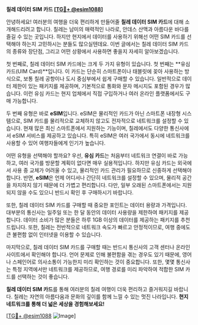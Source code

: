 **칠레 데이터 SIM 카드 [[TG💪+ @esim1088](https://t.me/s/esim1088)]**

안녕하세요! 여러분의 여행을 더욱 편리하게 만들어줄 **칠레 데이터 SIM 카드**에 대해 소개해드리려고 합니다. 칠레는 남미의 매력적인 나라로, 안데스 산맥과 아름다운 바다를 즐길 수 있는 곳입니다. 하지만 현지에서 데이터를 사용하기 위해선 어떤 SIM 카드를 선택해야 하는지 고민하시는 분들도 많으실텐데요. 이번 글에서는 칠레 데이터 SIM 카드의 종류와 장단점, 그리고 어떤 상황에서 사용하면 좋을지 자세히 알아보겠습니다.

첫 번째로, 칠레 데이터 SIM 카드에는 크게 두 가지 유형이 있습니다. 첫 번째는 **유심 카드(UIM Card)**입니다. 이 카드는 단순히 스마트폰이나 태블릿에 꽂아 사용하는 방식으로, 보통 칠레 공항이나 도시 중심부에서 쉽게 구매할 수 있습니다. 일반적으로 데이터 제한이 있는 패키지를 제공하며, 기본적으로 통화와 문자 메시지도 포함된 경우가 많습니다. 이런 유심 카드는 현지 업체에서 직접 구입하거나 여러 온라인 플랫폼에서도 구매 가능합니다.

두 번째 유형은 바로 **eSIM**입니다. eSIM은 물리적인 카드가 아닌 스마트폰 내장형 시스템으로, SIM 카드를 물리적으로 교체하지 않고도 전자적으로 네트워크를 설정할 수 있습니다. 현재 많은 최신 스마트폰에서 지원하는 기능이며, 칠레에서도 다양한 통신사에서 eSIM 서비스를 제공하고 있습니다. 특히 eSIM은 여러 국가에서 동시에 네트워크를 사용할 수 있어 여행자들에게 인기가 높습니다.

어떤 유형을 선택해야 할까요? 우선, **유심 카드**는 처음부터 네트워크 연결이 바로 가능하고, 여러 국가를 방문할 계획이 없다면 매우 실용적입니다. 하지만 유심 카드는 외국에서 사용 중 교체가 어려울 수 있고, 물리적인 카드 관리가 필요하므로 신중하게 선택해야 합니다. 반면, **eSIM**은 언제 어디서나 간단히 네트워크를 설정할 수 있으며, 물리적 공간을 차지하지 않기 때문에 더 가볍고 편리합니다. 다만, 일부 오래된 스마트폰에서는 지원되지 않을 수도 있으니 반드시 확인 후 구매하시기 바랍니다.

또한, 칠레 데이터 SIM 카드를 구매할 때 중요한 포인트는 데이터 용량과 가격입니다. 대부분의 통신사는 일주일 또는 한 달 동안의 데이터 사용량을 제한하여 패키지를 제공합니다. 데이터 소비가 많은 분들은 하루 1GB 이상의 데이터를 제공하는 패키지를 추천드립니다. 또한, 칠레는 전반적으로 네트워크 속도가 빠르고 안정적이므로, 여행 중에도 큰 불편함 없이 인터넷을 이용할 수 있습니다.

마지막으로, 칠레 데이터 SIM 카드를 구매할 때는 반드시 통신사의 고객 센터나 온라인 사이트에서 확인해야 합니다. 언어 문제로 인해 불편함을 겪는 경우도 있기 때문에, 영어나 스페인어로 의사소통이 가능한지 미리 확인하는 것이 중요합니다. 또한, 몇몇 통신사는 특정 지역에서만 네트워크를 제공하므로, 여행 경로를 미리 파악하여 적합한 SIM 카드를 선택하는 것이 좋습니다.

**칠레 데이터 SIM 카드**를 통해 여러분의 칠레 여행이 더욱 편리하고 즐거워지길 바랍니다. 칠레는 자연의 아름다움과 문화의 깊이를 함께 느낄 수 있는 멋진 나라입니다. **현지 네트워크를 통해 더 넓은 세상을 경험해보세요!**

[[TG💪+ @esim1088](https://t.me/s/esim1088) ![Image](https://i.postimg.cc/Y0z9fWf4/image.png)]